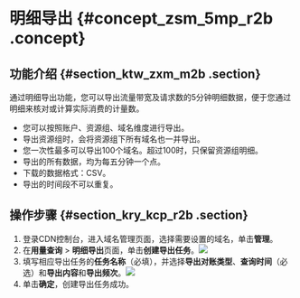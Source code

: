 # 明细导出 {#concept_zsm_5mp_r2b .concept}

## 功能介绍 {#section_ktw_zxm_m2b .section}

通过明细导出功能，您可以导出流量带宽及请求数的5分钟明细数据，便于您通过明细来核对或计算实际消费的计量数。

-   您可以按照账户、资源组、域名维度进行导出。
-   导出资源组时，会将资源组下所有域名也一并导出。
-   您一次性最多可以导出100个域名。超过100时，只保留资源组明细。
-   导出的所有数据，均为每五分钟一个点。
-   下载的数据格式：CSV。
-   导出的时间段不可以重复。

## 操作步骤 {#section_kry_kcp_r2b .section}

1.  登录CDN控制台，进入域名管理页面，选择需要设置的域名，单击**管理**。
2.  在**用量查询** \> **明细导出**页面，单击**创建导出任务**。![](http://static-aliyun-doc.oss-cn-hangzhou.aliyuncs.com/assets/img/17304/15367176368941_zh-CN.png)
3.  填写相应导出任务的**任务名称**（必填），并选择**导出对账类型**、**查询时间**（必选）和**导出内容**和**导出频次**。![](http://static-aliyun-doc.oss-cn-hangzhou.aliyuncs.com/assets/img/17304/15367176378942_zh-CN.png)
4.  单击**确定**，创建导出任务成功。

